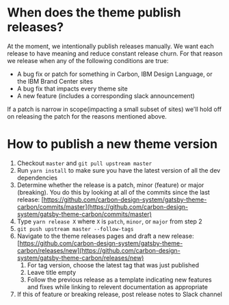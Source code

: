 # When does the theme publish releases?
At the moment, we intentionally publish releases manually. We want each release to have meaning and reduce constant release churn. For that reason we release when any of the following conditions are true:

- A bug fix or patch for something in Carbon, IBM Design Language, or the IBM Brand Center sites
- A bug fix that impacts every theme site
- A new feature (includes a corresponding slack announcement)

If a patch is narrow in scope(impacting a small subset of sites) we'll hold off on releasing the patch for the reasons mentioned above.

# How to publish a new theme version

1. Checkout `master` and `git pull upstream master`
2. Run `yarn install` to make sure you have the latest version of all the dev dependencies
2. Determine whether the release is a patch, minor (feature) or major
   (breaking). You do this by looking at all of the commits since the last
   release:
   [https://github.com/carbon-design-system/gatsby-theme-carbon/commits/master](https://github.com/carbon-design-system/gatsby-theme-carbon/commits/master)
3. Type `yarn release X` where `X` is `patch`, `minor`, or `major` from step 2
4. `git push upstream master --follow-tags`
5. Navigate to the theme releases pages and draft a new release:
   [https://github.com/carbon-design-system/gatsby-theme-carbon/releases/new](https://github.com/carbon-design-system/gatsby-theme-carbon/releases/new)
   1. For tag version, choose the latest tag that was just published
   2. Leave title empty
   3. Follow the previous release as a template indicating new features and
      fixes while linking to relevent documentation as appropriate
6. If this of feature or breaking release, post release notes to Slack channel
